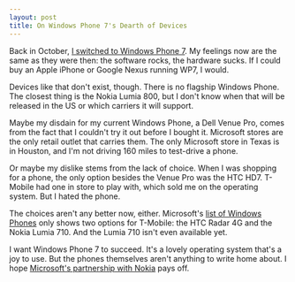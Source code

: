 ```yaml
---
layout: post
title: On Windows Phone 7's Dearth of Devices
---
```


Back in October, [I switched to Windows Phone 7][1]. My feelings
now are the same as they were then: the software rocks, the hardware
sucks. If I could buy an Apple iPhone or Google Nexus running WP7,
I would.

Devices like that don't exist, though. There is no flagship Windows
Phone. The closest thing is the Nokia Lumia 800, but I don't know
when that will be released in the US or which carriers it will
support.

Maybe my disdain for my current Windows Phone, a Dell Venue Pro,
comes from the fact that I couldn't try it out before I bought it.
Microsoft stores are the only retail outlet that carries them. The
only Microsoft store in Texas is in Houston, and I'm not driving
160 miles to test-drive a phone.

Or maybe my dislike stems from the lack of choice. When I was
shopping for a phone, the only option besides the Venue Pro was the
HTC HD7. T-Mobile had one in store to play with, which sold me on
the operating system. But I hated the phone.

The choices aren't any better now, either. Microsoft's [list of
Windows Phones][2] only shows two options for T-Mobile: the HTC
Radar 4G and the Nokia Lumia 710. And the Lumia 710 isn't even
available yet.

I want Windows Phone 7 to succeed. It's a lovely operating system
that's a joy to use. But the phones themselves aren't anything to
write home about. I hope [Microsoft's partnership with Nokia][3]
pays off.

[1]: http://gompr.tumblr.com/post/11644275061
[2]: http://www.windowsphone.com/en-us/phones
[3]: http://www.microsoft.com/en-us/news/press/2011/feb11/02-11partnership.aspx
